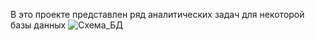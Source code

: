 В это проекте представлен ряд аналитических задач для некоторой базы данных ![Схема_БД](https://github.com/Alexey19962021/Erm_YP_test/assets/88875668/2a0f7eaa-21dd-42ec-ba7f-1310564f9155)
